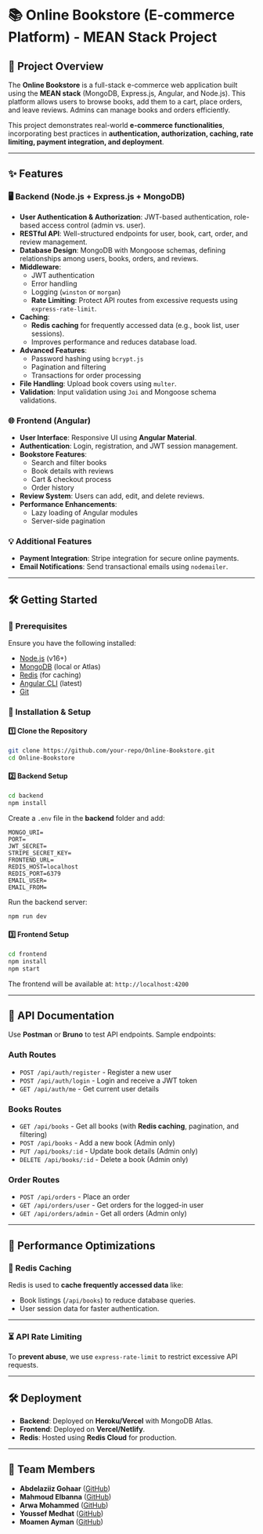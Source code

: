 # 📚 Online Bookstore (E-commerce Platform) - MEAN Stack Project

## 🚀 Project Overview
The **Online Bookstore** is a full-stack e-commerce web application built using the **MEAN stack** (MongoDB, Express.js, Angular, and Node.js). This platform allows users to browse books, add them to a cart, place orders, and leave reviews. Admins can manage books and orders efficiently.

This project demonstrates real-world **e-commerce functionalities**, incorporating best practices in **authentication, authorization, caching, rate limiting, payment integration, and deployment**.

---

## ✨ Features

### 🖥️ Backend (Node.js + Express.js + MongoDB)
- **User Authentication & Authorization**: JWT-based authentication, role-based access control (admin vs. user).
- **RESTful API**: Well-structured endpoints for user, book, cart, order, and review management.
- **Database Design**: MongoDB with Mongoose schemas, defining relationships among users, books, orders, and reviews.
- **Middleware**:
  - JWT authentication
  - Error handling
  - Logging (`winston` or `morgan`)
  - **Rate Limiting**: Protect API routes from excessive requests using `express-rate-limit`.
- **Caching**:
  - **Redis caching** for frequently accessed data (e.g., book list, user sessions).
  - Improves performance and reduces database load.
- **Advanced Features**:
  - Password hashing using `bcrypt.js`
  - Pagination and filtering
  - Transactions for order processing
- **File Handling**: Upload book covers using `multer`.
- **Validation**: Input validation using `Joi` and Mongoose schema validations.

### 🌐 Frontend (Angular)
- **User Interface**: Responsive UI using **Angular Material**.
- **Authentication**: Login, registration, and JWT session management.
- **Bookstore Features**:
  - Search and filter books
  - Book details with reviews
  - Cart & checkout process
  - Order history
- **Review System**: Users can add, edit, and delete reviews.
- **Performance Enhancements**:
  - Lazy loading of Angular modules
  - Server-side pagination

### 💡 Additional Features
- **Payment Integration**: Stripe integration for secure online payments.
- **Email Notifications**: Send transactional emails using `nodemailer`.

---

## 🛠️ Getting Started

### 📌 Prerequisites
Ensure you have the following installed:
- [Node.js](https://nodejs.org/) (v16+)
- [MongoDB](https://www.mongodb.com/) (local or Atlas)
- [Redis](https://redis.io/) (for caching)
- [Angular CLI](https://angular.io/cli) (latest)
- [Git](https://git-scm.com/)

### 🔧 Installation & Setup

#### 1️⃣ Clone the Repository
```bash
git clone https://github.com/your-repo/Online-Bookstore.git
cd Online-Bookstore
```

#### 2️⃣ Backend Setup
```bash
cd backend
npm install
```
Create a `.env` file in the **backend** folder and add:
```env
MONGO_URI=
PORT=
JWT_SECRET=
STRIPE_SECRET_KEY=
FRONTEND_URL=
REDIS_HOST=localhost
REDIS_PORT=6379
EMAIL_USER=
EMAIL_FROM=
```
Run the backend server:
```bash
npm run dev
```

#### 3️⃣ Frontend Setup
```bash
cd frontend
npm install
npm start
```
The frontend will be available at: `http://localhost:4200`

---

## 📜 API Documentation
Use **Postman** or **Bruno** to test API endpoints. Sample endpoints:

### **Auth Routes**
- `POST /api/auth/register` - Register a new user
- `POST /api/auth/login` - Login and receive a JWT token
- `GET /api/auth/me` - Get current user details

### **Books Routes**
- `GET /api/books` - Get all books (with **Redis caching**, pagination, and filtering)
- `POST /api/books` - Add a new book (Admin only)
- `PUT /api/books/:id` - Update book details (Admin only)
- `DELETE /api/books/:id` - Delete a book (Admin only)

### **Order Routes**
- `POST /api/orders` - Place an order
- `GET /api/orders/user` - Get orders for the logged-in user
- `GET /api/orders/admin` - Get all orders (Admin only)

---

## 🚀 Performance Optimizations

### **🔄 Redis Caching**
Redis is used to **cache frequently accessed data** like:
- Book listings (`/api/books`) to reduce database queries.
- User session data for faster authentication.
  
---

### **⏳ API Rate Limiting**
To **prevent abuse**, we use `express-rate-limit` to restrict excessive API requests.

---

## 🛠️ Deployment
- **Backend**: Deployed on **Heroku/Vercel** with MongoDB Atlas.
- **Frontend**: Deployed on **Vercel/Netlify**.
- **Redis**: Hosted using **Redis Cloud** for production.

---

## 👥 Team Members
- **Abdelaziiz Gohaar** ([GitHub](https://github.com/AbdelaziizGohaar))
- **Mahmoud Elbanna** ([GitHub](https://github.com/mahmoud-elbanna53))
- **Arwa Mohammed** ([GitHub](https://github.com/Arwa-Mohamed23))
- **Youssef Medhat** ([GitHub](https://github.com/youssef-medhatt))
- **Moamen Ayman** ([GitHub](https://github.com/Moamenaymannn))
